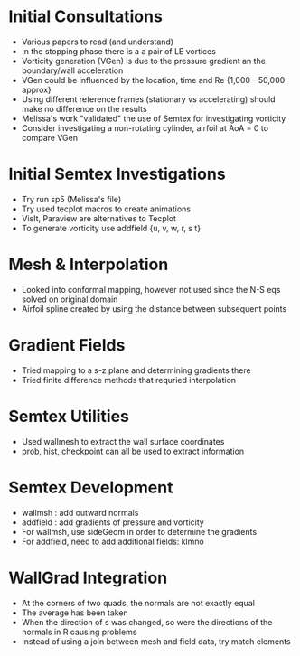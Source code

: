 # Initial Consultations
 - Various papers to read (and understand)
 - In the stopping phase there is a a pair of LE vortices
 - Vorticity generation (VGen) is due to the pressure gradient an the boundary/wall acceleration
 - VGen could be influenced by the location, time and Re {1,000 - 50,000 approx}
 - Using different reference frames (stationary vs accelerating) should make no difference on the results
 - Melissa's work "validated" the use of Semtex for investigating vorticity
 - Consider investigating a non-rotating cylinder, airfoil at AoA = 0 to compare VGen
 
# Initial Semtex Investigations
 - Try run sp5 (Melissa's file)
 - Try used tecplot macros to create animations
 - VisIt, Paraview are alternatives to Tecplot
 - To generate vorticity use addfield {u, v, w, r, s t}

# Mesh & Interpolation
 - Looked into conformal mapping, however not used since the N-S eqs solved on original domain
 - Airfoil spline created by using the distance between subsequent points

# Gradient Fields
 - Tried mapping to a s-z plane and determining gradients there
 - Tried finite difference methods that requried interpolation

# Semtex Utilities
 - Used wallmesh to extract the wall surface coordinates
 - prob, hist, checkpoint can all be used to extract information

# Semtex Development
 - wallmsh  : add outward normals
 - addfield : add gradients of pressure and vorticity
 - For wallmsh, use sideGeom in order to determine the gradients
 - For addfield, need to add additional fields: klmno

# WallGrad Integration
 - At the corners of two quads, the normals are not exactly equal
 - The average has been taken
 - When the direction of s was changed, so were the directions of the normals in R causing problems
 - Instead of using a join between mesh and field data, try match elements
